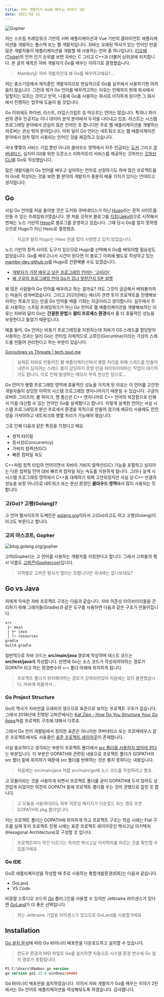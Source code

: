 ```yaml
---
title: 자바 개발자가 Go를 배우는 이야기 1탄
date: 2021-02-12
---
```


![Gopher](../images/logo/gopher.svg#compact)

저는 스프링 프레임워크 기반의 서버 애플리케이션과 Vue 기반의 클라이언트 애플리케이션을 개발하는 풀스택 또는 웹 개발자입니다. 자바는 오래된 역사가 있는 언어인 만큼 많은 개발자들이 애플리케이션을 개발할 때 사용하는 언어 중 하나입니다. [티오베(Tiobe)](https://www.tiobe.com/tiobe-index/)의 언어 인기 순위를 보면 자바는 C 그리고 C++과 더불어 상위권에 위치합니다. 본 글의 제목은 자바 개발자가 Go를 배우는 이야기로 결정했습니다.

> Mambo님! 자바 개발자인데 왜 Go를 배우려고해요?...

저는 중소기업에서 재직중인 개발자이므로 현실적으로 Go를 실무에서 사용하기엔 어려움이 많습니다. 그런데 제가 Go 언어를 배우려고하는 이유는 언제까지 현재 회사에서 일할지는 모르는 것이고 만약, 나중에 Go를 사용하는 회사로 이직하게 된다면 그 회사에서 진행하는 업무에 도움이 될 것입니다.

Go 이외에도 파이썬, 러스트, 타입스크립트 등 떠오르는 언어는 많습니다. 특히나 파이썬의 경우 인공지능 이나 데이터 분석 분야에서 두각을 나타내고 있죠. 러스트는 시스템 프로그래밍 분야에서 관심이 많은 언어인 듯 합니다만 주로 웹 애플리케이션을 개발하는 저로써는 관심 밖의 분야입니다. 이와 달리 Go 언어는 네트워크 또는 웹 애플리케이션 분야에서 점차 많이 사용되는 언어인 것을 체감하고 있습니다.

국내 몇몇의 서비스 기업 뿐만 아니라 클라우드 영역에서 자주 언급되는 [도커](https://github.com/moby/moby) 그리고 [쿠버네티스](https://github.com/kubernetes/kubernetes), 심지어 Git을 위한 오픈소스 리파지토리 서비스를 제공하는 깃허브는 [깃허브 CLI](https://github.com/cli/cli)를 Go로 작성했습니다.

많은 개발자들이 Go 언어를 배우고 싶어하는 언어로 선정하기도 하며 많은 프로젝트들이 Go로 작성되는 것을 보면 웹 분야의 개발자가 충분히 배울 가치가 있다는 언어라고 생각됩니다.

## Go
사실 Go 언어를 처음 들어본 것은 도커와 쿠버네티스가 아닌 [Hugo](https://gohugo.io/)라는 정적 사이트를 만들 수 있는 프레임워크였습니다. 맨 처음 깃허브 블로그를 [지킬(Jekyll)](https://jekyllrb-ko.github.io/)으로 시작해서 현재는 노드 기반의 [Hexo](https://hexo.io/)로 블로그를 운영하고 있습니다. 그때 당시 Go를 알지 못하였으므로 Hugo가 아닌 Hexo로 결정했죠.

> 지금과 달리 Hugo는 Hexo 만큼 많이 사랑받고 있지 않았습니다.

노드 기반의 정적 사이트 도구가 있으므로 Hugo를 선택해서 Go를 배워야할 필요성도 없었습니다. Go를 배우고나서 시간이 된다면 이 블로그 이외에 별도로 작성하고 있는 [mambo-dev.github.io](https://mambo-dev.github.io/docs/)를 Hugo로 전환해볼 수도 있겠습니다.

- [개발자가 가장 배우고 싶은 프로그래밍 언어는 '고(GO)'](https://zdnet.co.kr/view/?no=20200205112108)
- [왜 구글의 프로그래밍 언어 Go가 겁나 핫한건지 5분 설명](https://www.youtube.com/watch?v=VDaMhtWNSQU)

왜 많은 사람들이 Go 언어를 배우려고 하는 걸까요? 저도 그것이 궁금해서 배워볼까하는 마음이 생겨버렸습니다. 그리고 2021년에는 에너지 관련 토이 프로젝트를 진행해보자하는 목표가 있는 만큼 Go 언어를 배울 기회는 지금이라고 생각합니다. 실무에서 주로 사용하는 스프링 프레임워크가 아닌 Go 언어로 웹 애플리케이션을 개발해보려는 이유는 자바와 달리 Go는 **간결한 문법**과 **멀티 프로세스 환경**에서 좀 더 효율적인 성능을 보장한다고 들었기 때문입니다.

예를 들어, Go 언어는 비동기 프로그래밍을 지원하는데 자바가 OS 스레드를 할당받아 사용하는 것과는 달리 Go는 런타임 자체적으로 고루틴(Goruntine)이라는 가상의 스레드를 만들어 관리한다고 하는 부분이 있습니다.

[Goroutines vs Threads | tech.ssut.me](https://tech.ssut.me/goroutine-vs-threads/)

> 실제로 자바로 만들어진 웹 애플리케이션에서 병렬 처리를 위해 스레드를 만들어내면서 심지어는 스레드 풀이 감당하지 못할 만큼 처리되어야하는 작업이 대기하기도 합니다. 이로 인해 발생하는 메모리 부족 현상은 덤으로...

Go 언어가 병렬 프로그래밍 영역에 효율적인 성능을 가지게 된 이유는 이 언어를 고안한 개발자들이 상당한 이력의 시스템 프로그래밍 엔지니어이기 때문일 수 있습니다. 구글의 로버트 그리즈머, 롭 파이크, 켄 톰슨은 C++ 엔지니어로 C++ 언어의 복잡함으로 인해서 이를 대신할 수 있는 언어인 Go를 설계했다고 합니다. 이렇게 설계한 언어는 사실 시스템 프로그래밍과 분산 프로세서 환경을 목적으로 만들어 졌기에 메모리 사용에도 안전성을 가져야하고 네트워크와 병렬 처리가 가능해야 했습니다.

그로 인해 다음과 같은 특징을 가졌다고 해요.

- 정적 타이핑
- 동시성(Concurrency)
- 가비지 컬렉션(GC)
- 빠른 컴파일 속도

C++처럼 정적 타입의 언어이면서 자바의 가비지 컬렉션(GC) 기능을 포함하고 심지어는 다른 컴파일 언어 대비 빠르게 컴파일 되는 속도를 지원하게 됩니다. 그러나 설계 시 시스템 프로그래밍 영역에서 C++을 대체하기 위해 고안되었지만 사실 상 C++ 만큼의 성능을 보장 아니므로 네트워크 또는 분산 환경인 **클라우드 영역**에서 많이 사용되는 듯 합니다.

### 고(Go)? 고랭(Golang)?
고 언어 웹사이트의 도메인은 [golang.org](https://golang.org/)이라서 고(Go)라고도 하고 고랭(Golang)이라고도 부른다고 합니다.

### 고의 마스코트, Gopher
![blog.golang.org/gopher](https://blog.golang.org/gopher/header.jpg)

고퍼(Gopher)는 고 언어를 사용하는 개발자를 지칭한다고 합니다. 그래서 고퍼들의 행사 이름도 [고퍼콘(Gophercon)](https://www.gophercon.com/)입니다.

> 지역별로 고퍼콘 행사가 열리는 듯합니다만 국내에는 없나보네요?

## Go vs Java
저에게 익숙한 자바 프로젝트 구조는 다음과 같습니다. 자바 의존성 라이브러리들을 관리하기 위해 그레이들(Gradle)과 같은 도구를 사용하면 다음과 같은 구조가 만들어집니다.

```sh
src
 ├─ main
 │ ├─ java
 │ └─ resources
gradle
build.gradle
```

일반적으로 자바 코드는 **src/main/java** 경로에 작성하며 테스트 코드는 **src/test/java**에 작성합니다. 반면에 Go는 소스 코드가 작성되어야하는 경로가 GOPATH 라고 하는 환경변수의 `src` 폴더 아래에 위치하게 됩니다. 

> 프로젝트 폴더가 위치해야하는 경로가 강제되어있어 처음에는 많이 불편했습니다. 자바에 찌들어서...

### Go Project Structure
Go의 역사가 자바만큼 오래되지 않으므로 표준으로 보이는 프로젝트 구조가 없습니다. 그래서 2018년에 진행된 고퍼콘에서는 [Kat Zien - How Do You Structure Your Go Apps](https://www.youtube.com/watch?v=oL6JBUk6tj0)처럼 프로젝트 구조에 대해서 다루죠.

그래서 Go 언어 개발팀에서 정의한 표준은 아니지만 쿠버네티스 또는 프로메테우스 같은 프로젝트에서도 사용중인 [표준 프로젝트 레이아웃](https://github.com/golang-standards/project-layout)이 존재합니다.

사실 중요하다고 생각되는 부분이 프로젝트 폴더에서 [src 폴더를 사용하지 않아야 된다](https://github.com/golang-standards/project-layout#directories-you-shouldnt-have)는 부분입니다. 이 부분은 GOPATH와 관련된 내용으로 프로젝트 폴더가 GOPATH의 src 폴더 밑에 위치하기 때문에 src 폴더를 반복하는 것은 좋지 못하다는 내용입니다.

> 처음에는 src/main/java 처럼 src/main/go에 소스 코드를 작성하려고 했죠.

고 모듈이라는 것을 사용하게 되면서 프로젝트 폴더를 굳이 GOPATH에 두지 않아도 상관없게 되었지만 여전히 GOPATH 밑에 프로젝트 폴더를 두는 것이 관행으로 잡힌 듯 합니다.

> 고 모듈을 사용하더라도 외부 의존성 패키지가 다운로드 되는 경로 또한 GOPATH의 pkg 폴더입니다.

저는 프로젝트 폴더는 GOPATH에 위치하게 하고 프로젝트 구조는 학습 시에는 Flat 구조를 실제 토이 프로젝트 진행 시에는 표준 프로젝트 레이아웃인 헥사고날 아키텍처(Hexagonal Architecture)로 구성할 것 입니다.

> 프로젝트마다 약간 다르기는 하지만 헥사고날 아키텍처를 따르는 것을 확인할 수 있을거에요.

### Go IDE
Go로 애플리케이션을 작성할 때 주로 사용하는 통합개발환경(IDE)는 다음과 같습니다.

- GoLand
- VS Code

비쥬얼 스튜디오 코드의 [Go](https://marketplace.visualstudio.com/items?itemName=golang.Go) 플러그인을 사용할 수 있지만 Jetbrains 라이센스가 있다면 [GoLand](https://www.jetbrains.com/ko-kr/go/)가 더 좋은 선택입니다.

> 저는 Jetbrains 기업용 라이센스가 있으므로 GoLand를 사용할거에요

## Installation
[Go 설치 문서](https://golang.org/doc/install)에 따라 Go 바이너리 배포판을 다운로드하고 설치할 수 있습니다. 

> 윈도우 환경의 MSI 파일로 Go를 설치하면 자동으로 시스템 환경 변수에 Go 설치 경로가 포함됩니다.

```ps
PS C:\Users\Mambo> go version
go version go1.15.8 windows/amd64
```

Go 바이너리 배포판을 설치하였습니다. 이어서 자바 개발자가 Go를 배우는 이야기 2탄에서는 Go 언어로 애플리케이션을 작성해보도록 하겠습니다.
감사합니다.